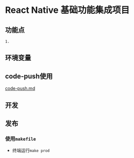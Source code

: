 # React Native 基础功能集成项目

## 功能点
    1.

## 环境变量

## code-push使用
[code-push.md](./documents/code-push/codepush.md)
## 开发

## 发布
### 使用`makefile`
- 终端运行`make prod`


